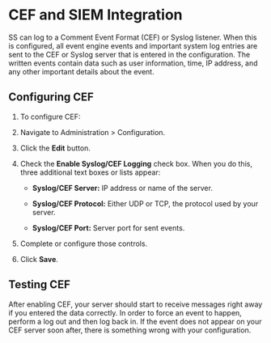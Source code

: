 [title]: # (CEF and SIEM Integration)
[tags]: # (CEF and SIEM)
[priority]: #

# CEF and SIEM Integration

SS can log to a Comment Event Format (CEF) or Syslog listener. When this is configured, all event engine events and important system log entries are sent to the CEF or Syslog server that is entered in the configuration. The written events contain data such as user information, time, IP address, and any other important details about the event.

## Configuring CEF

1. To configure CEF:

1. Navigate to Administration > Configuration.

1. Click the **Edit** button.

1. Check the **Enable Syslog/CEF Logging** check box. When you do this, three additional text boxes or lists appear:

   - **Syslog/CEF Server:** IP address or name of the server.

   - **Syslog/CEF Protocol:** Either UDP or TCP, the protocol used by your server.

   - **Syslog/CEF Port:** Server port for sent events.

1. Complete or configure those controls.

1. Click **Save**.

## Testing CEF

After enabling CEF, your server should start to receive messages right away if you entered the data correctly. In order to force an event to happen, perform a log out and then log back in. If the event does not appear on your CEF server soon after, there is something wrong with your configuration.
